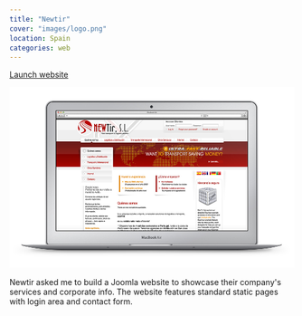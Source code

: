 ```yaml
---
title: "Newtir"
cover: "images/logo.png"
location: Spain
categories: web
---
```


<p class="align-center">
<a class="btn" href="http://newtir.es" target="_blank">Launch website</a>
</p>

![](./images/1.jpg)

Newtir asked me to build a Joomla website to showcase their company's services and corporate info. The website features standard static pages with login area and contact form.
